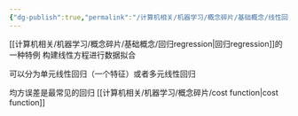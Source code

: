 ```yaml
---
{"dg-publish":true,"permalink":"/计算机相关/机器学习/概念碎片/基础概念/线性回归linear regression/","dgPassFrontmatter":true,"created":"2025-04-24T23:24:35.820+08:00","updated":"2025-05-09T02:17:29.334+08:00"}
---
```


[[计算机相关/机器学习/概念碎片/基础概念/回归regression\|回归regression]]的一种特例
构建线性方程进行数据拟合

可以分为单元线性回归（一个特征）或者多元线性回归

均方误差是最常见的回归 [[计算机相关/机器学习/概念碎片/cost function\|cost function]]
